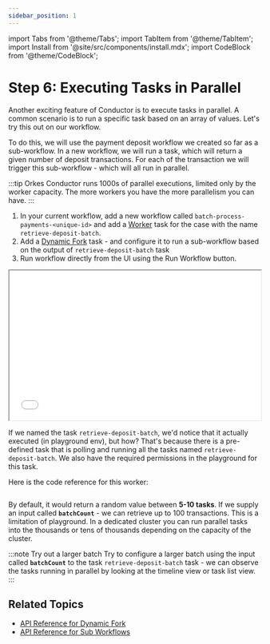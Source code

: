 ```yaml
---
sidebar_position: 1
---
```

import Tabs from '@theme/Tabs';
import TabItem from '@theme/TabItem';
import Install from '@site/src/components/install.mdx';
import CodeBlock from '@theme/CodeBlock';

# Step 6: Executing Tasks in Parallel

Another exciting feature of Conductor is to execute tasks in parallel. A common scenario is to run a specific task based on an array of values. Let's try this out on our workflow.

To do this, we will use the payment deposit workflow we created so far as a sub-workflow. In a new workflow, we will run a task, which will return a given number of deposit transactions. For each of the transaction we will trigger this sub-workflow - which will all run in parallel.

:::tip
Orkes Conductor runs 1000s of parallel executions, limited only by the worker capacity. The more workers you have the more parallelism you can have.
:::

<Tabs>
<TabItem value="UI" label="UI">

<div className="row">
<div className="col col--4">

1. In your current workflow, add a new workflow called `batch-process-payments-<unique-id>` and add a [Worker](/content/reference-docs/operators/worker-task) task for the case with the name `retrieve-deposit-batch`.
2. Add a [Dynamic Fork](/content/reference-docs/operators/dynamic-fork) task - and  configure it to run a sub-workflow based on the output of `retrieve-deposit-batch` task
3. Run workflow directly from the UI using the Run Workflow button.

</div>
<div className="col">
<div className="embed-loom-video">
<iframe
  width="100%"
  height="300px"
  allow="fullscreen;"
  src={"https://player.vimeo.com/video/819327252?h=8caed39ed7"}
></iframe></div>
</div>
</div>
</TabItem>
</Tabs>

If we named the task `retrieve-deposit-batch`, we'd notice that it actually executed (in playground env), but how?
That's because there is a pre-defined task that is polling and running all the tasks named `retrieve-deposit-batch`. We also have the required permissions in the playground for this task.

Here is the code reference for this worker:

```java dynamic https://github.com/conductor-sdk/orkes-java-springboot2-example/blob/main/src/main/java/io/orkes/example/banking/workers/ConductorWorkers.java section=2 .../workers/ConductorWorkers.java
```

By default, it would return a random value between __5-10 tasks__. If we supply an input called __`batchCount`__ - we can retrieve up to 100 transactions. This is a limitation of playground. In a dedicated
cluster you can run parallel tasks into the thousands or tens of thousands depending on the capacity of the cluster.

:::note Try out a larger batch
Try to configure a larger batch using the input called __`batchCount`__ to the task `retrieve-deposit-batch` task - we can observe the tasks running in parallel by looking at the timeline view or task list view.
:::

## Related Topics

* [API Reference for Dynamic Fork](/content/reference-docs/operators/dynamic-fork)
* [API Reference for Sub Workflows](/content/reference-docs/operators/sub-workflow)